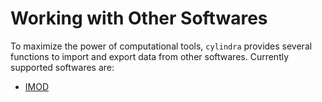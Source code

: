 # Working with Other Softwares

To maximize the power of computational tools, `cylindra` provides several functions to
import and export data from other softwares.
Currently supported softwares are:

- [IMOD](imod.md)
